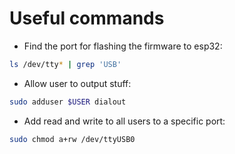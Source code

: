 # Useful commands

- Find the port for flashing the firmware to esp32:

```bash
ls /dev/tty* | grep 'USB'
```

- Allow user to output stuff:

```bash
sudo adduser $USER dialout
```

- Add read and write to all users to a specific port:

```bash
sudo chmod a+rw /dev/ttyUSB0
```
